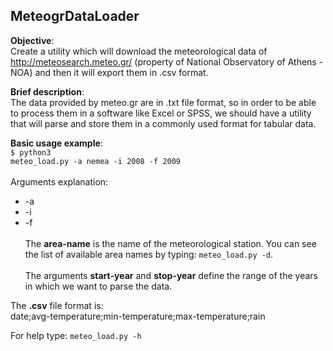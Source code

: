## MeteogrDataLoader

__Objective__:
<br/>Create a utility which will download the meteorological data of http://meteosearch.meteo.gr/ (property of National Observatory of Athens - NOA) and then it will export them in .csv format.

__Brief description__:
<br/>The data provided by meteo.gr are in .txt file format, so in order to be able to process them in a software like Excel or SPSS, we should have a utility that will parse and store them in a commonly used format for tabular data.

__Basic usage example__:
<br/><code>$ python3 meteo_load.py -a nemea -i 2008 -f 2009</code>
<br/><br/>Arguments explanation:<br/>
* -a <area-name>
* -i <start-year>
* -f <stop-year>
<br/><br/>
The **area-name** is the name of the meteorological station. You can see the list of available area names by typing: 
<code>meteo_load.py -d</code>.<br/><br/>
The arguments **start-year** and **stop-year** define the range of the years in which we want to parse the data.

The **.csv** file format is:<br/>
date;avg-temperature;min-temperature;max-temperature;rain

For help type: <code>meteo_load.py -h</code>